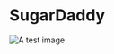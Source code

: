 # SugarDaddy

![A test image](https://github.com/borysHozh77/SugarDaddy/blob/main/screenshots/screen_1.jpg)
